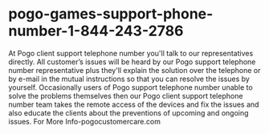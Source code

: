 # pogo-games-support-phone-number-1-844-243-2786
At Pogo client support telephone number you'll talk to our representatives directly. All customer’s issues will be heard by our Pogo support telephone number representative plus they'll explain the solution over the telephone or by e-mail in the mutual instructions so that you can resolve the issues by yourself. Occasionally users of Pogo support telephone number unable to solve the problems themselves then our Pogo client support telephone number team takes the remote access of the devices and fix the issues and also educate the clients about the preventions of upcoming and ongoing issues. For More Info-pogocustomercare.com
